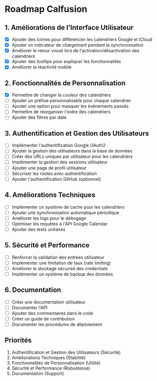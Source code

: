 # Roadmap Calfusion

## 1. Améliorations de l'Interface Utilisateur
- [x] Ajouter des icônes pour différencier les calendriers Google et iCloud
- [x] Ajouter un indicateur de chargement pendant la synchronisation
- [x] Améliorer le retour visuel lors de l'activation/désactivation des calendriers
- [x] Ajouter des tooltips pour expliquer les fonctionnalités
- [x] Améliorer la réactivité mobile

## 2. Fonctionnalités de Personnalisation
- [x] Permettre de changer la couleur des calendriers
- [ ] Ajouter un préfixe personnalisable pour chaque calendrier
- [ ] Ajouter une option pour masquer les événements passés
- [ ] Permettre de réorganiser l'ordre des calendriers
- [ ] Ajouter des filtres par date

## 3. Authentification et Gestion des Utilisateurs
- [ ] Implémenter l'authentification Google OAuth2
- [ ] Ajouter la gestion des utilisateurs dans la base de données
- [ ] Créer des URLs uniques par utilisateur pour les calendriers
- [ ] Implémenter la gestion des sessions utilisateur
- [ ] Ajouter une page de profil utilisateur
- [ ] Sécuriser les routes avec authentification
- [ ] Ajouter l'authentification GitHub (optionnel)

## 4. Améliorations Techniques
- [ ] Implémenter un système de cache pour les calendriers
- [ ] Ajouter une synchronisation automatique périodique
- [ ] Améliorer les logs pour le débogage
- [ ] Optimiser les requêtes à l'API Google Calendar
- [ ] Ajouter des tests unitaires

## 5. Sécurité et Performance
- [ ] Renforcer la validation des entrées utilisateur
- [ ] Implémenter une limitation de taux (rate limiting)
- [ ] Améliorer le stockage sécurisé des credentials
- [ ] Implémenter un système de backup des données

## 6. Documentation
- [ ] Créer une documentation utilisateur
- [ ] Documenter l'API
- [ ] Ajouter des commentaires dans le code
- [ ] Créer un guide de contribution
- [ ] Documenter les procédures de déploiement

## Priorités
1. Authentification et Gestion des Utilisateurs (Sécurité)
2. Améliorations Techniques (Stabilité)
3. Fonctionnalités de Personnalisation (Utilité)
4. Sécurité et Performance (Robustesse)
5. Documentation (Support) 